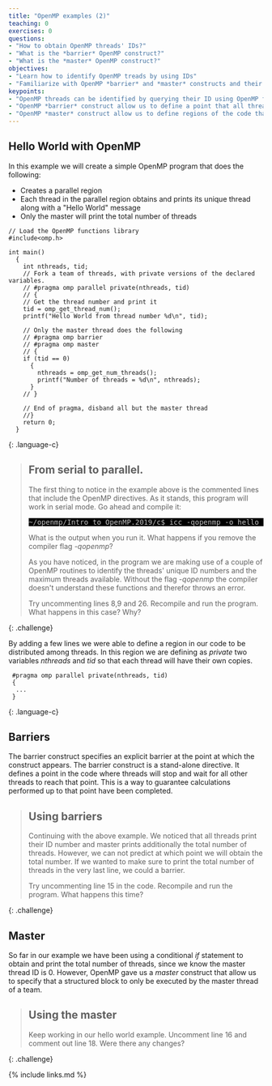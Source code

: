 ```yaml
---
title: "OpenMP examples (2)"
teaching: 0
exercises: 0
questions:
- "How to obtain OpenMP threads' IDs?"
- "What is the *barrier* OpenMP construct?"
- "What is the *master* OpenMP construct?"
objectives:
- "Learn how to identify OpenMP treads by using IDs"
- "Familiarize with OpenMP *barrier* and *master* constructs and their use"
keypoints:
- "OpenMP threads can be identified by querying their ID using OpenMP functions"
- "OpenMP *barrier* construct allow us to define a point that all threads need to reach before continuing the program execution"
- "OpenMP *master* construct allow us to define regions of the code that should only be executed by the master thread "
---
```


## Hello World with OpenMP
In this example we will create a simple OpenMP program that does the following:
- Creates a parallel region
- Each thread in the parallel region obtains and prints its unique thread along with a "Hello World" message
- Only the master will print the total number of threads
 
~~~
// Load the OpenMP functions library
#include<omp.h>

int main()
  {
    int nthreads, tid;
    // Fork a team of threads, with private versions of the declared variables.
    // #pragma omp parallel private(nthreads, tid)
    // {
    // Get the thread number and print it
    tid = omp_get_thread_num();
    printf("Hello World from thread number %d\n", tid);

    // Only the master thread does the following
    // #pragma omp barrier
    // #pragma omp master
    // {
    if (tid == 0)
      {
        nthreads = omp_get_num_threads();
        printf("Number of threads = %d\n", nthreads);
      }
    // }

    // End of pragma, disband all but the master thread
    //}
    return 0;
  }
~~~
{: .language-c}

> ## From serial to parallel.
> The first thing to notice in the example above is the commented lines that include the OpenMP directives. As it stands, this program will work in serial mode. Go ahead and compile it:
> <pre style="color: silver; background: black;">
> ~/openmp/Intro_to_OpenMP.2019/c$ icc -qopenmp -o hello hello.c
> </pre>
>
> What is the output when you run it. What happens if you remove the compiler flag *-qopenmp*?
>
> As you have noticed, in the program we are making use of a couple of OpenMP routines to identify the threads' unique ID numbers and the maximum threads available. Without the flag *-qopenmp* the compiler doesn't understand these functions and therefor throws an error.
>
> Try uncommenting lines 8,9 and 26. Recompile and run the program. What happens in this case? Why?
>
{: .challenge}

By adding a few lines we were able to define a region in our code to be distributed among threads. In this region we are defining as *private* two variables *nthreads* and *tid* so that each thread will have their own copies.
~~~
 #pragma omp parallel private(nthreads, tid)
 {
  ...
 }
~~~
{: .language-c}

## Barriers
The barrier construct specifies an explicit barrier at the point at which the construct appears. The barrier construct is a stand-alone directive. It defines a point in the code where threads will stop and wait for all other threads to reach that point. This is a way to guarantee calculations performed up to that point have been completed.

> ## Using barriers
>
> Continuing with the above example. We noticed that all threads print their ID number and master prints additionally the total number of threads. However, we can not predict at which point we will obtain the total number. If we wanted to make sure to print the total number of threads in the very last line, we could a barrier. 
>
> Try uncommenting line 15 in the code. Recompile and run the program. What happens this time?
>
{: .challenge}

## Master
So far in our example we have been using a conditional *if* statement to obtain and print the total number of threads, since we know the master thread ID is 0. However, OpenMP gave us a *master* construct that allow us to specify that a structured block to only be executed by the master thread of a team.

> ## Using the master
>
> Keep working in our hello world example. Uncomment line 16 and comment out line 18. Were there any changes?
>
{: .challenge}

{% include links.md %}
